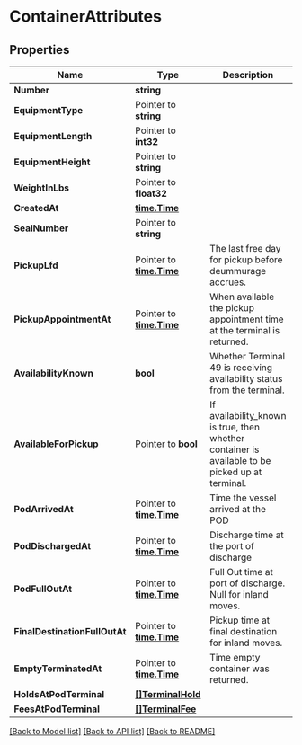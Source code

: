 # ContainerAttributes

## Properties

Name | Type | Description | Notes
------------ | ------------- | ------------- | -------------
**Number** | **string** |  | [optional] 
**EquipmentType** | Pointer to **string** |  | [optional] 
**EquipmentLength** | Pointer to **int32** |  | [optional] 
**EquipmentHeight** | Pointer to **string** |  | [optional] 
**WeightInLbs** | Pointer to **float32** |  | [optional] 
**CreatedAt** | [**time.Time**](time.Time.md) |  | [optional] 
**SealNumber** | Pointer to **string** |  | [optional] 
**PickupLfd** | Pointer to [**time.Time**](time.Time.md) | The last free day for pickup before deummurage accrues. | [optional] 
**PickupAppointmentAt** | Pointer to [**time.Time**](time.Time.md) | When available the pickup appointment time at the terminal is returned. | [optional] 
**AvailabilityKnown** | **bool** | Whether Terminal 49 is receiving availability status from the terminal. | [optional] 
**AvailableForPickup** | Pointer to **bool** | If availability_known is true, then whether container is available to be picked up at terminal. | [optional] 
**PodArrivedAt** | Pointer to [**time.Time**](time.Time.md) | Time the vessel arrived at the POD | [optional] 
**PodDischargedAt** | Pointer to [**time.Time**](time.Time.md) | Discharge time at the port of discharge | [optional] 
**PodFullOutAt** | Pointer to [**time.Time**](time.Time.md) | Full Out time at port of discharge. Null for inland moves. | [optional] 
**FinalDestinationFullOutAt** | Pointer to [**time.Time**](time.Time.md) | Pickup time at final destination for inland moves. | [optional] 
**EmptyTerminatedAt** | Pointer to [**time.Time**](time.Time.md) | Time empty container was returned. | [optional] 
**HoldsAtPodTerminal** | [**[]TerminalHold**](terminal_hold.md) |  | [optional] 
**FeesAtPodTerminal** | [**[]TerminalFee**](terminal_fee.md) |  | [optional] 

[[Back to Model list]](../README.md#documentation-for-models) [[Back to API list]](../README.md#documentation-for-api-endpoints) [[Back to README]](../README.md)


